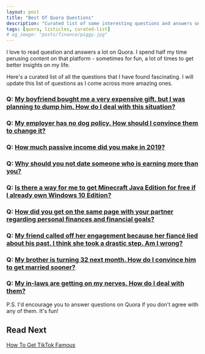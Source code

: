 ```yaml
---
layout: post
title: "Best Of Quora Questions"
description: "Curated list of some interesting questions and answers on Quora. Bookmark this list as it might come handy at various stages of your life."
tags: [quora, listicles, curated-list]
# og_image: "posts/finance/piggy.jpg"
---
```


<!-- {% include image.html path="posts/finance/piggy.jpg" path-detail="posts/finance/piggy.jpg" alt="Make Passive Income" %} -->


I love to read question and answers a lot on Quora. I spend half my time perusing content on that platform - sometimes for fun, a lot of times to get better insights on my life.

Here's a curated list of all the questions that I have found fascinating. I will update this list of questions as I come across more amazing ones.

### Q: [My boyfriend bought me a very expensive gift, but I was planning to dump him. How do I deal with this situation?](https://qr.ae/TJ6EyF)

### Q: [My employer has no dog policy. How should I convince them to change it?](https://qr.ae/TJ6E5w)

### Q: [How much passive income did you make in 2019?](https://qr.ae/TJ634l)

### Q: [Why should you not date someone who is earning more than you?](https://qr.ae/TJ6ESK)

### Q: [Is there a way for me to get Minecraft Java Edition for free if I already own Windows 10 Edition?](https://qr.ae/TJ6j8p)

### Q: [How did you get on the same page with your partner regarding personal finances and financial goals?](https://qr.ae/TJ63ei)

### Q: [My friend called off her engagement because her fiancé lied about his past. I think she took a drastic step. Am I wrong?](https://qr.ae/TJ6Bpu)

### Q: [My brother is turning 32 next month. How do I convince him to get married sooner?](https://qr.ae/TJ6BkM)

### Q: [My in-laws are getting on my nerves. How do I deal with them?](https://qr.ae/TJ6BDj)


P.S. I'd encourage you to answer questions on Quora if you don't agree with any of them. It's fun!



## Read Next

[How To Get TikTok Famous](http://ngninja.com/posts/how-to-get-tiktok-famous)